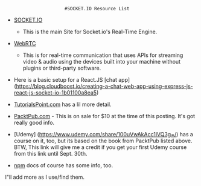                          #SOCKET.IO Resource List
                          
 * [SOCKET.IO](www.https://socket.io/) 
    - This is the main Site for Socket.io's Real-Time Engine.
  
  
 * [WebRTC](https://webrtc.org/) 
    - This is for real-time communication that uses APIs for streaming video & audio using the devices built into your machine without plugins or third-party software.  
  
 * Here is a basic setup for a React.JS [chat app] (https://blog.cloudboost.io/creating-a-chat-web-app-using-express-js-react-js-socket-io-1b01100a8ea5)
  
 * [TutorialsPoint.com](https://www.tutorialspoint.com/socket.io/index.htm) has a lil more detail. 
  
 * [PacktPub.com](https://www.packtpub.com/web-development/socketio-cookbook) - This is on sale for $10 at the time of this posting.  It's got really good info.  
  
 * [Udemy] (https://www.udemy.com/share/100uVwAkAcc1lVQ3g=/) has a course on it, too, but its based on the book from PacktPub listed above.  BTW, This link will give me a credit if you get your first Udemy course from this link until Sept. 30th.  
  
 * [npm](https://www.npmjs.com/package/socket.io) docs of course has some info, too.  
 
 I"ll add more as I use/find them.  
